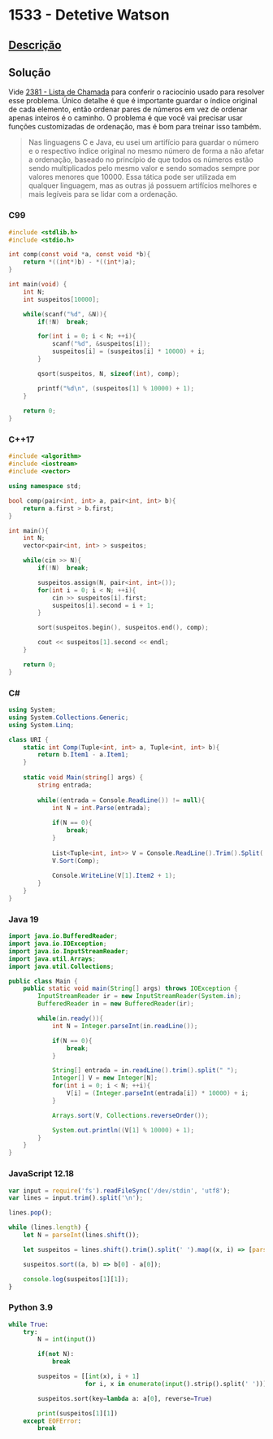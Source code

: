 # 1533 - Detetive Watson

## [Descrição](https://www.beecrowd.com.br/judge/pt/problems/view/1533)

## Solução

Vide [2381 - Lista de Chamada](../2381/README.md) para conferir o raciocínio usado para resolver esse problema. Único detalhe é que é importante guardar o índice original de cada elemento, então ordenar pares de números em vez de ordenar apenas inteiros é o caminho. O problema é que você vai precisar usar funções customizadas de ordenação, mas é bom para treinar isso também.

> Nas linguagens C e Java, eu usei um artifício para guardar o número e o respectivo índice original no mesmo número de forma a não afetar a ordenação, baseado no princípio de que todos os números estão sendo multiplicados pelo mesmo valor e sendo somados sempre por valores menores que 10000. Essa tática pode ser utilizada em qualquer linguagem, mas as outras já possuem artifícios melhores e mais legíveis para se lidar com a ordenação.

### C99
```c
#include <stdlib.h>
#include <stdio.h>

int comp(const void *a, const void *b){
    return *((int*)b) - *((int*)a);
}

int main(void) {
	int N;
	int suspeitos[10000];

    while(scanf("%d", &N)){
        if(!N)  break;

        for(int i = 0; i < N; ++i){
            scanf("%d", &suspeitos[i]);
            suspeitos[i] = (suspeitos[i] * 10000) + i;
        }

        qsort(suspeitos, N, sizeof(int), comp);

        printf("%d\n", (suspeitos[1] % 10000) + 1);
    }
	
	return 0;
}
```

### C++17
```cpp
#include <algorithm>
#include <iostream>
#include <vector>

using namespace std;

bool comp(pair<int, int> a, pair<int, int> b){
    return a.first > b.first;
}

int main(){
    int N;
    vector<pair<int, int> > suspeitos;

    while(cin >> N){
        if(!N)  break;

        suspeitos.assign(N, pair<int, int>());
        for(int i = 0; i < N; ++i){
            cin >> suspeitos[i].first;
            suspeitos[i].second = i + 1;
        }

        sort(suspeitos.begin(), suspeitos.end(), comp);

        cout << suspeitos[1].second << endl;
    }

    return 0;
}
```

### C#
```cs
using System;
using System.Collections.Generic;
using System.Linq;

class URI {
    static int Comp(Tuple<int, int> a, Tuple<int, int> b){
        return b.Item1 - a.Item1;
    }
    
    static void Main(string[] args) {
        string entrada;
        
        while((entrada = Console.ReadLine()) != null){
            int N = int.Parse(entrada);
            
            if(N == 0){
                break;
            }
            
            List<Tuple<int, int>> V = Console.ReadLine().Trim().Split(' ').Select((x, i) => new Tuple<int, int>(int.Parse(x), i)).ToList();
            V.Sort(Comp);
            
            Console.WriteLine(V[1].Item2 + 1);
        }
    }
}
```

### Java 19
```java
import java.io.BufferedReader;
import java.io.IOException;
import java.io.InputStreamReader;
import java.util.Arrays;
import java.util.Collections;

public class Main {
    public static void main(String[] args) throws IOException {
        InputStreamReader ir = new InputStreamReader(System.in);
        BufferedReader in = new BufferedReader(ir);

        while(in.ready()){
            int N = Integer.parseInt(in.readLine());

            if(N == 0){
                break;
            }

            String[] entrada = in.readLine().trim().split(" ");
            Integer[] V = new Integer[N];
            for(int i = 0; i < N; ++i){
                V[i] = (Integer.parseInt(entrada[i]) * 10000) + i;
            }

            Arrays.sort(V, Collections.reverseOrder());

            System.out.println((V[1] % 10000) + 1);
        }
    }
}
```

### JavaScript 12.18
```js
var input = require('fs').readFileSync('/dev/stdin', 'utf8');
var lines = input.trim().split('\n');

lines.pop();

while (lines.length) {
    let N = parseInt(lines.shift());

    let suspeitos = lines.shift().trim().split(' ').map((x, i) => [parseInt(x), i + 1]);

    suspeitos.sort((a, b) => b[0] - a[0]);

    console.log(suspeitos[1][1]);
}
```

### Python 3.9
```py
while True:
    try:
        N = int(input())

        if(not N):
            break

        suspeitos = [[int(x), i + 1]
                     for i, x in enumerate(input().strip().split(' '))]

        suspeitos.sort(key=lambda a: a[0], reverse=True)

        print(suspeitos[1][1])
    except EOFError:
        break
```